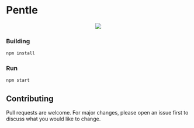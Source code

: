 # Pentle

<p align="center">
  <img src="https://github.com/SpookyPinkyTux/pentle/blob/master/public/img/pentle-export.png" />
</p>

### Building

```bash
npm install
```

### Run

```bash
npm start
```

## Contributing
Pull requests are welcome. For major changes, please open an issue first to discuss what you would like to change.